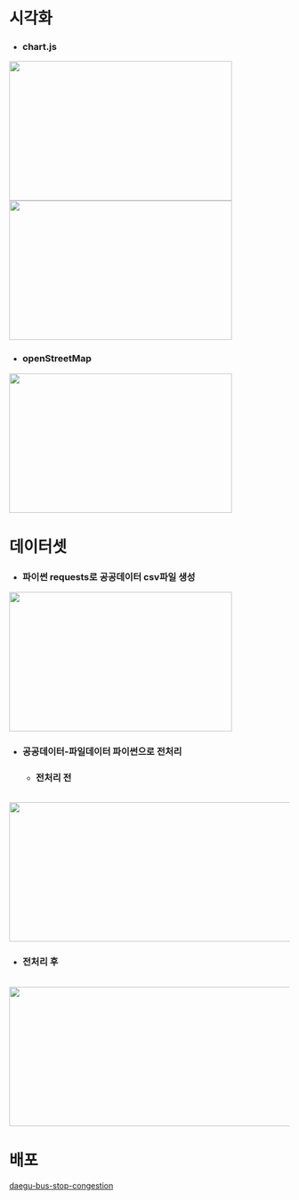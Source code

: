 # 시각화
- ### chart.js
<img src="https://github.com/user-attachments/assets/c1e4c1a8-0b1a-410f-8ce6-146d9a446a9b" width="400" height="250">
<img src="https://github.com/user-attachments/assets/92e06e7c-7343-40bc-a75e-77295fc9ab8c" width="400" height="250">

- ### openStreetMap
<img src="https://github.com/user-attachments/assets/c3dca9de-09c0-4488-a745-13e6367c022a" width="400" height="250">


# 데이터셋
- ### 파이썬 requests로 공공데이터 csv파일 생성
<img src="https://github.com/user-attachments/assets/35275c35-1fe8-4f29-92a0-f9d981847dbf" width="400" height="250">

- ### 공공데이터-파일데이터 파이썬으로 전처리

  - ### 전처리 전
<br><img src="https://github.com/user-attachments/assets/8ef2539a-7d10-45cb-a738-3221048ba50a" width="800" height="250"><br>
  - ### 전처리 후
<br><img src="https://github.com/user-attachments/assets/c446b435-bb04-4ae7-af55-28257026d97d" width="800" height="250"><br>


# 배포
[daegu-bus-stop-congestion](https://daegu-bus-stop-congestion.vercel.app/)
